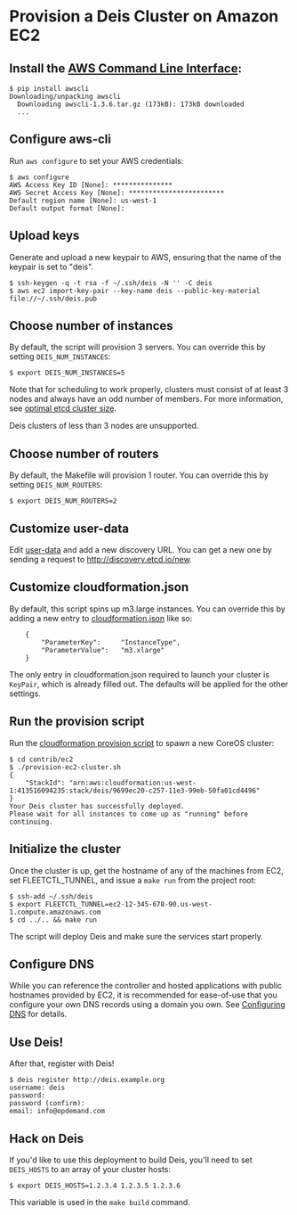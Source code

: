 # Provision a Deis Cluster on Amazon EC2

## Install the [AWS Command Line Interface][aws-cli]:
```console
$ pip install awscli
Downloading/unpacking awscli
  Downloading awscli-1.3.6.tar.gz (173kB): 173kB downloaded
  ...
```

## Configure aws-cli
Run `aws configure` to set your AWS credentials:
```console
$ aws configure
AWS Access Key ID [None]: ***************
AWS Secret Access Key [None]: ************************
Default region name [None]: us-west-1
Default output format [None]:
```

## Upload keys
Generate and upload a new keypair to AWS, ensuring that the name of the keypair is set to "deis".
```console
$ ssh-keygen -q -t rsa -f ~/.ssh/deis -N '' -C deis
$ aws ec2 import-key-pair --key-name deis --public-key-material file://~/.ssh/deis.pub
```

## Choose number of instances
By default, the script will provision 3 servers. You can override this by setting `DEIS_NUM_INSTANCES`:
```console
$ export DEIS_NUM_INSTANCES=5
```

Note that for scheduling to work properly, clusters must consist of at least 3 nodes and always have an odd number of members.
For more information, see [optimal etcd cluster size](https://github.com/coreos/etcd/blob/master/Documentation/optimal-cluster-size.md).

Deis clusters of less than 3 nodes are unsupported.

## Choose number of routers
By default, the Makefile will provision 1 router. You can override this by setting `DEIS_NUM_ROUTERS`:
```console
$ export DEIS_NUM_ROUTERS=2
```

## Customize user-data
Edit [user-data](../coreos/user-data) and add a new discovery URL.
You can get a new one by sending a request to http://discovery.etcd.io/new.

## Customize cloudformation.json
By default, this script spins up m3.large instances. You can override this
by adding a new entry to [cloudformation.json](cloudformation.json) like so:

```
    {
        "ParameterKey":     "InstanceType",
        "ParameterValue":   "m3.xlarge"
    }
```

The only entry in cloudformation.json required to launch your cluster is `KeyPair`,
which is already filled out. The defaults will be applied for the other settings.

## Run the provision script
Run the [cloudformation provision script][pro-script] to spawn a new CoreOS cluster:
```console
$ cd contrib/ec2
$ ./provision-ec2-cluster.sh
{
    "StackId": "arn:aws:cloudformation:us-west-1:413516094235:stack/deis/9699ec20-c257-11e3-99eb-50fa01cd4496"
}
Your Deis cluster has successfully deployed.
Please wait for all instances to come up as "running" before continuing.
```

## Initialize the cluster
Once the cluster is up, get the hostname of any of the machines from EC2, set
FLEETCTL_TUNNEL, and issue a `make run` from the project root:
```console
$ ssh-add ~/.ssh/deis
$ export FLEETCTL_TUNNEL=ec2-12-345-678-90.us-west-1.compute.amazonaws.com
$ cd ../.. && make run
```
The script will deploy Deis and make sure the services start properly.

## Configure DNS
While you can reference the controller and hosted applications with public hostnames provided by EC2, it is recommended for ease-of-use that
you configure your own DNS records using a domain you own. See [Configuring DNS](http://docs.deis.io/en/latest/operations/configure-dns/) for details.

## Use Deis!
After that, register with Deis!
```console
$ deis register http://deis.example.org
username: deis
password:
password (confirm):
email: info@opdemand.com
```

## Hack on Deis
If you'd like to use this deployment to build Deis, you'll need to set `DEIS_HOSTS` to an array of your cluster hosts:
```console
$ export DEIS_HOSTS=1.2.3.4 1.2.3.5 1.2.3.6
```

This variable is used in the `make build` command.

[aws-cli]: https://github.com/aws/aws-cli
[template]: https://s3.amazonaws.com/coreos.com/dist/aws/coreos-alpha.template
[pro-script]: provision-ec2-cluster.sh
